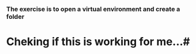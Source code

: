### The exercise is to open a virtual environment and create a folder
# Cheking if this is working for me...# 

